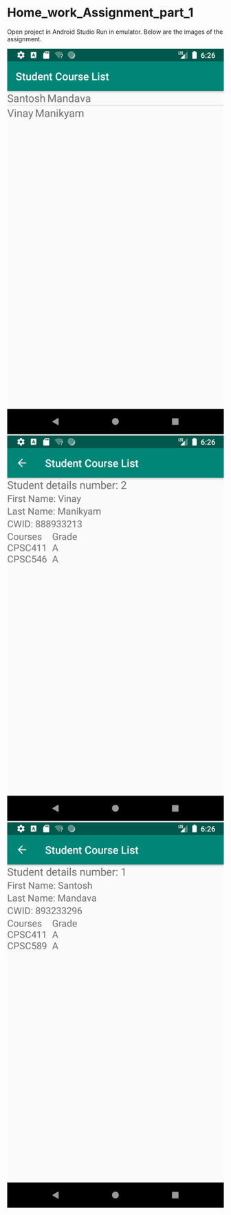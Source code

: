 # Home_work_Assignment_part_1
Open project in Android Studio
Run in emulator.
Below are the images of the assignment.


![alt text](Screenshot_1571448371.png)
![alt text](Screenshot_1571448377.png)
![alt text](Screenshot_1571448390.png)
